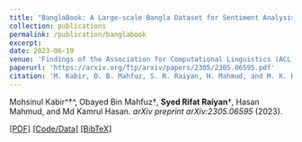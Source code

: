 ```yaml
---
title: "BanglaBook: A Large-scale Bangla Dataset for Sentiment Analysis from Book Reviews"
collection: publications
permalink: /publication/banglabook
excerpt: 
date: 2023-06-19
venue: 'Findings of the Association for Computational Linguistics (ACL)'
paperurl: 'https://arxiv.org/ftp/arxiv/papers/2305/2305.06595.pdf'
citation: 'M. Kabir, O. B. Mahfuz, S. R. Raiyan, H. Mahmud, and M. K. Hasan, “BanglaBook: A Large-scale Bangla Dataset for Sentiment Analysis from Book Reviews,” arXiv preprint arXiv:2305.06595, 2023.'
---
```

Mohsinul Kabir^†^, Obayed Bin Mahfuz†, **Syed Rifat Raiyan**†, Hasan Mahmud, and Md Kamrul Hasan. *arXiv preprint arXiv:2305.06595* (2023).

[[PDF]](https://arxiv.org/ftp/arxiv/papers/2305/2305.06595.pdf) [[Code/Data]](https://github.com/mohsinulkabir14/BanglaBook) [[BibTeX]](https://scholar.googleusercontent.com/scholar.bib?q=info:U0SQvKzz7esJ:scholar.google.com/&output=citation&scisdr=Cm1dkMWqEKDC-XRjUSo:AGlGAw8AAAAAZI9mSSofUI-lDb1jQpHbdztNMaw&scisig=AGlGAw8AAAAAZI9mSbem3J5qfb2zY2QoNQsongw&scisf=4&ct=citation&cd=-1&hl=en)